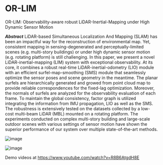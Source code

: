 # OR-LIM
OR-LIM: Observability-aware robust LiDAR-Inertial-Mapping  under High Dynamic Sensor Motion


*__Abstract__*
LiDAR-based Simultaneous Localization And Mapping (SLAM) has been an impactful 
way for the reconstruction of environmental map. Yet, consistent mapping in sensing-degenerated and perceptually-limited scenes (e.g. multi-story buildings) or under high 
dynamic sensor motion (e.g. rotating platform) is still challenging. In this paper, we 
present a novel LiDAR-inertial-mapping (LIM) system with exceptional observability. 
At its core, it combines a robust real-time LiDAR-inertial-odometry (LIO) module with 
an efficient surfel-map-smoothing (SMS) module that seamlessly optimize the sensor 
poses and scene geometry in the meantime. The planar surfels are hierarchically 
generated and growed from point cloud map to provide reliable correspondences for 
the fixed-lag optimization. Moreover, the normals of surfels are analyzed for the 
observability evaluation of each frame. To maintain the global consistency, factor graph 
is utilized integrating the information from IMU propagation, LIO as well as the SMS. 
The robustness is extensively tested on the datasets collected by a low-cost multi-beam 
LiDAR (MBL) mounted on a rotating platform. The experiments conducted on 
complex multi-story building and large-scale outdoor scenes with various settings of 
sensor motion have shown the superior performance of our system over multiple state-of-the-art methods.


![image](https://user-images.githubusercontent.com/33154113/201501219-6d4f0977-cd02-46e8-8440-33a00b2d8728.png)

![image](https://user-images.githubusercontent.com/33154113/201502140-ff169b33-28be-4cf4-8898-eb2256b206e5.png)


Demo videos at https://www.youtube.com/watch?v=R8B6AtgdH8E

